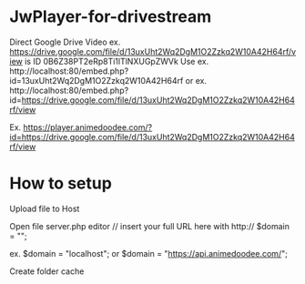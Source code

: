 # JwPlayer-for-drivestream
Direct Google Drive Video
ex. https://drive.google.com/file/d/13uxUht2Wq2DgM1O2Zzkq2W10A42H64rf/view
is ID 0B6Z38PT2eRp8Ti1lTlNXUGpZWVk
Use ex. http://localhost:80/embed.php?id=13uxUht2Wq2DgM1O2Zzkq2W10A42H64rf
or ex. http://localhost:80/embed.php?id=https://drive.google.com/file/d/13uxUht2Wq2DgM1O2Zzkq2W10A42H64rf/view

Ex. https://player.animedoodee.com/?id=https://drive.google.com/file/d/13uxUht2Wq2DgM1O2Zzkq2W10A42H64rf/view


# How to setup
Upload file to Host

Open file server.php editor 
// insert your full URL here with http://
$domain = "";

ex. $domain = "localhost"; or $domain = "https://api.animedoodee.com/";

Create folder cache

